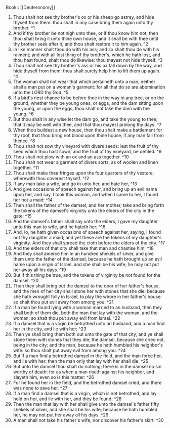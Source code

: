  Book:: [[Deuteronomy]]
 1. Thou shalt not see thy brother's ox or his sheep go astray, and hide thyself from them: thou shalt in any case bring them again unto thy brother. ^1
 2. And if thy brother be not nigh unto thee, or if thou know him not, then thou shalt bring it unto thine own house, and it shall be with thee until thy brother seek after it, and thou shalt restore it to him again. ^2
 3. In like manner shalt thou do with his ass; and so shalt thou do with his raiment; and with all lost thing of thy brother's, which he hath lost, and thou hast found, shalt thou do likewise: thou mayest not hide thyself. ^3
 4. Thou shalt not see thy brother's ass or his ox fall down by the way, and hide thyself from them: thou shalt surely help him to lift them up again. ^4
 5. The woman shall not wear that which pertaineth unto a man, neither shall a man put on a woman's garment: for all that do so are abomination unto the LORD thy God. ^5
 6. If a bird's nest chance to be before thee in the way in any tree, or on the ground, whether they be young ones, or eggs, and the dam sitting upon the young, or upon the eggs, thou shalt not take the dam with the young: ^6
 7. But thou shalt in any wise let the dam go, and take the young to thee; that it may be well with thee, and that thou mayest prolong thy days. ^7
 8. When thou buildest a new house, then thou shalt make a battlement for thy roof, that thou bring not blood upon thine house, if any man fall from thence. ^8
 9. Thou shalt not sow thy vineyard with divers seeds: lest the fruit of thy seed which thou hast sown, and the fruit of thy vineyard, be defiled. ^9
 10. Thou shalt not plow with an ox and an ass together. ^10
 11. Thou shalt not wear a garment of divers sorts, as of woolen and linen together. ^11
 12. Thou shalt make thee fringes upon the four quarters of thy vesture, wherewith thou coverest thyself. ^12
 13. If any man take a wife, and go in unto her, and hate her, ^13
 14. And give occasions of speech against her, and bring up an evil name upon her, and say, I took this woman, and when I came to her, I found her not a maid: ^14
 15. Then shall the father of the damsel, and her mother, take and bring forth the tokens of the damsel's virginity unto the elders of the city in the gate: ^15
 16. And the damsel's father shall say unto the elders, I gave my daughter unto this man to wife, and he hateth her; ^16
 17. And, lo, he hath given occasions of speech against her, saying, I found not thy daughter a maid; and yet these are the tokens of my daughter's virginity. And they shall spread the cloth before the elders of the city. ^17
 18. And the elders of that city shall take that man and chastise him; ^18
 19. And they shall amerce him in an hundred shekels of silver, and give them unto the father of the damsel, because he hath brought up an evil name upon a virgin of Israel: and she shall be his wife; he may not put her away all his days. ^19
 20. But if this thing be true, and the tokens of virginity be not found for the damsel: ^20
 21. Then they shall bring out the damsel to the door of her father's house, and the men of her city shall stone her with stones that she die: because she hath wrought folly in Israel, to play the whore in her father's house: so shalt thou put evil away from among you. ^21
 22. If a man be found lying with a woman married to an husband, then they shall both of them die, both the man that lay with the woman, and the woman: so shalt thou put away evil from Israel. ^22
 23. If a damsel that is a virgin be betrothed unto an husband, and a man find her in the city, and lie with her; ^23
 24. Then ye shall bring them both out unto the gate of that city, and ye shall stone them with stones that they die; the damsel, because she cried not, being in the city; and the man, because he hath humbled his neighbor's wife: so thou shalt put away evil from among you. ^24
 25. But if a man find a betrothed damsel in the field, and the man force her, and lie with her: then the man only that lay with her shall die. ^25
 26. But unto the damsel thou shalt do nothing; there is in the damsel no sin worthy of death: for as when a man riseth against his neighbor, and slayeth him, even so is this matter: ^26
 27. For he found her in the field, and the betrothed damsel cried, and there was none to save her. ^27
 28. If a man find a damsel that is a virgin, which is not betrothed, and lay hold on her, and lie with her, and they be found; ^28
 29. Then the man that lay with her shall give unto the damsel's father fifty shekels of silver, and she shall be his wife; because he hath humbled her, he may not put her away all his days. ^29
 30. A man shall not take his father's wife, nor discover his father's skirt. ^30
